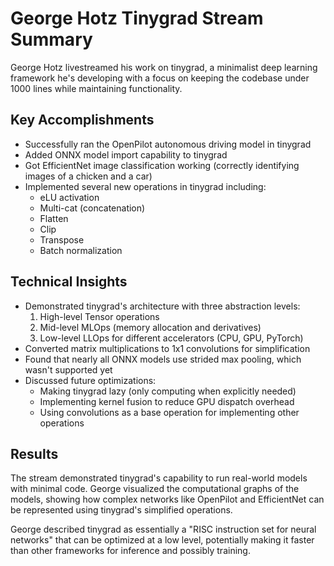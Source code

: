 # George Hotz Tinygrad Stream Summary

George Hotz livestreamed his work on tinygrad, a minimalist deep learning framework he's developing with a focus on keeping the codebase under 1000 lines while maintaining functionality.

## Key Accomplishments

- Successfully ran the OpenPilot autonomous driving model in tinygrad
- Added ONNX model import capability to tinygrad
- Got EfficientNet image classification working (correctly identifying images of a chicken and a car)
- Implemented several new operations in tinygrad including:
  - eLU activation
  - Multi-cat (concatenation)
  - Flatten
  - Clip
  - Transpose
  - Batch normalization

## Technical Insights

- Demonstrated tinygrad's architecture with three abstraction levels:
  1. High-level Tensor operations
  2. Mid-level MLOps (memory allocation and derivatives)
  3. Low-level LLOps for different accelerators (CPU, GPU, PyTorch)
- Converted matrix multiplications to 1x1 convolutions for simplification
- Found that nearly all ONNX models use strided max pooling, which wasn't supported yet
- Discussed future optimizations:
  - Making tinygrad lazy (only computing when explicitly needed)
  - Implementing kernel fusion to reduce GPU dispatch overhead
  - Using convolutions as a base operation for implementing other operations

## Results

The stream demonstrated tinygrad's capability to run real-world models with minimal code. George visualized the computational graphs of the models, showing how complex networks like OpenPilot and EfficientNet can be represented using tinygrad's simplified operations.

George described tinygrad as essentially a "RISC instruction set for neural networks" that can be optimized at a low level, potentially making it faster than other frameworks for inference and possibly training.